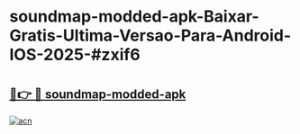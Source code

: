 # soundmap-modded-apk-Baixar-Gratis-Ultima-Versao-Para-Android-IOS-2025-#zxif6

# <h2><a href="https://ainizakaria.my?title=soundmap-modded-apk&ref=24M">🔗👉 🔴 soundmap-modded-apk</a></h2>

[![acn](https://github.com/user-attachments/assets/0f9c940e-d8b0-45ae-aac7-cd30a18b3e1c)](https://ainizakaria.my?title=soundmap-modded-apk&ref=24M)

